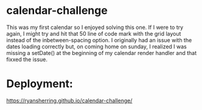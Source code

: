 # calendar-challenge
This was my first calendar so I enjoyed solving this one. If I were to try again, I might try and hit that 50 line of code mark with the grid layout instead of the inbetween-spacing option. I originally had an issue with the dates loading correctly but, on coming home on sunday, I realized I was missing a setDate() at the beginning of my calendar render handler and that fixxed the issue. 

# Deployment:
https://ryansherring.github.io/calendar-challenge/
